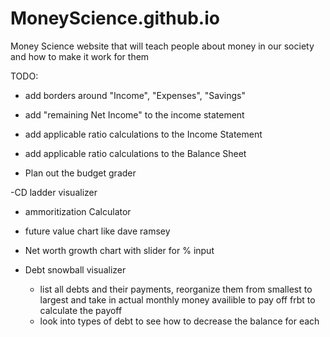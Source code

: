 # MoneyScience.github.io
Money Science website that will teach people about money in our society and how to make it work for them


TODO:
- add borders around "Income", "Expenses", "Savings"
- add "remaining Net Income" to the income statement

- add applicable ratio calculations to the Income Statement
- add applicable ratio calculations to the Balance Sheet

- Plan out the budget grader

-CD ladder visualizer
- ammoritization Calculator
- future value chart like dave ramsey
- Net worth growth chart with slider for % input


- Debt snowball visualizer
    - list all debts and their payments, reorganize them from smallest to largest and take in actual monthly money availible to pay off frbt to calculate the payoff
    - look into types of debt to see how to decrease the balance for each
